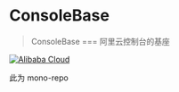 ConsoleBase
===

> ConsoleBase === 阿里云控制台的基座

<a href="https://www.alibabacloud.com">
  <img src="https://aliyunsdk-pages.alicdn.com/icons/AlibabaCloud.svg" alt="Alibaba Cloud" />
</a>

此为 mono-repo
